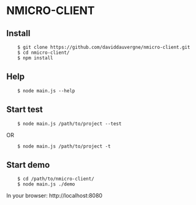 # NMICRO-CLIENT

## Install

		$ git clone https://github.com/daviddauvergne/nmicro-client.git
		$ cd nmicro-client/
		$ npm install

## Help

		$ node main.js --help

## Start test

		$ node main.js /path/to/project --test

OR

		$ node main.js /path/to/project -t


## Start demo

		$ cd /path/to/nmicro-client/
		$ node main.js ./demo

In your browser: http://localhost:8080
